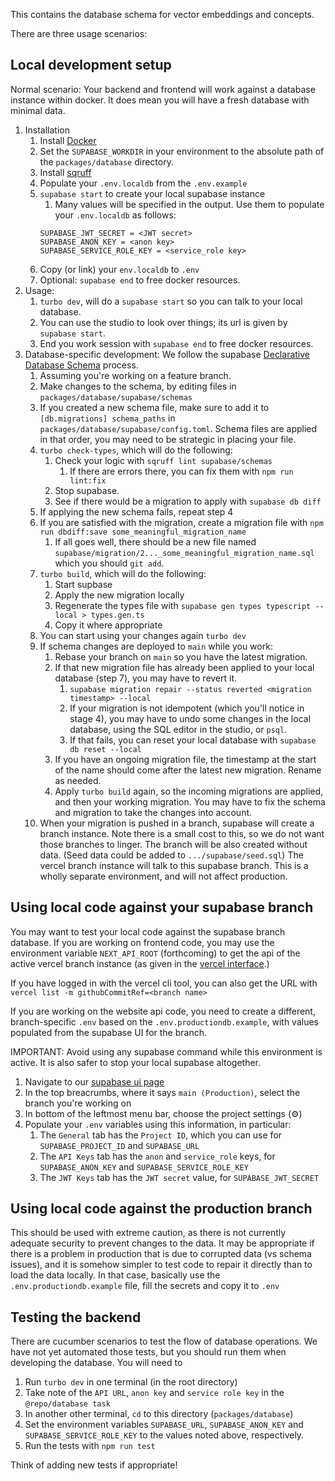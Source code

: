 This contains the database schema for vector embeddings and concepts.

There are three usage scenarios:

## Local development setup

Normal scenario: Your backend and frontend will work against a database instance within docker.
It does mean you will have a fresh database with minimal data.

1. Installation
   1. Install [Docker](https://www.docker.com)
   2. Set the `SUPABASE_WORKDIR` in your environment to the absolute path of the `packages/database` directory.
   3. Install [sqruff](https://github.com/quarylabs/sqruff)
   4. Populate your `.env.localdb` from the `.env.example`
   5. `supabase start` to create your local supabase instance
       1. Many values will be specified in the output. Use them to populate your `.env.localdb` as follows:
       ```
       SUPABASE_JWT_SECRET = <JWT secret>
       SUPABASE_ANON_KEY = <anon key>
       SUPABASE_SERVICE_ROLE_KEY = <service_role key>
       ```
    6. Copy (or link) your `env.localdb` to `.env`
    7. Optional: `supabase end` to free docker resources.
2. Usage:
   1. `turbo dev`, will do a `supabase start` so you can talk to your local database.
   2. You can use the studio to look over things; its url is given by `supabase start`.
   3. End you work session with `supabase end` to free docker resources.
3. Database-specific development: We follow the supabase [Declarative Database Schema](https://supabase.com/docs/guides/local-development/declarative-database-schemas) process.
   1. Assuming you're working on a feature branch.
   2. Make changes to the schema, by editing files in `packages/database/supabase/schemas`
   3. If you created a new schema file, make sure to add it to `[db.migrations] schema_paths` in `packages/database/supabase/config.toml`. Schema files are applied in that order, you may need to be strategic in placing your file.
   4. `turbo check-types`, which will do the following:
      1. Check your logic with `sqruff lint supabase/schemas`
         1. If there are errors there, you can fix them with `npm run lint:fix`
      2. Stop supabase.
      3. See if there would be a migration to apply with `supabase db diff`
   5. If applying the new schema fails, repeat step 4
   6. If you are satisfied with the migration, create a migration file with `npm run dbdiff:save some_meaningful_migration_name`
      1. If all goes well, there should be a new file named `supabase/migration/2..._some_meaningful_migration_name.sql` which you should `git add`.
   7. `turbo build`, which will do the following:
      1. Start supbase
      2. Apply the new migration locally
      3. Regenerate the types file with `supabase gen types typescript --local > types.gen.ts`
      4. Copy it where appropriate
   8. You can start using your changes again `turbo dev`
   9. If schema changes are deployed to `main` while you work:
      1. Rebase your branch on `main` so you have the latest migration.
      2. If that new migration file has already been applied to your local database (step 7), you may have to revert it.
         1. `supabase migration repair --status reverted <migration timestamp> --local`
         2. If your migration is not idempotent (which you'll notice in stage 4), you may have to undo some changes in the local database, using the SQL editor in the studio, or `psql`.
         3. If that fails, you can reset your local database with `supabase db reset --local`
      3. If you have an ongoing migration file, the timestamp at the start of the name should come after the latest new migration. Rename as needed.
      4. Apply `turbo build` again, so the incoming migrations are applied, and then your working migration. You may have to fix the schema and migration to take the changes into account.
    10. When your migration is pushed in a branch, supabase will create a branch instance. Note there is a small cost to this, so we do not want those branches to linger.
        The branch will be also created without data. (Seed data could be added to `.../supabase/seed.sql`)
        The vercel branch instance will talk to this supabase branch. This is a wholly separate environment, and will not affect production.

## Using local code against your supabase branch

You may want to test your local code against the supabase branch database.
If you are working on frontend code, you may use the environment variable `NEXT_API_ROOT` (forthcoming) to get the api of the active vercel branch instance (as given in the [vercel interface](https://vercel.com/discourse-graphs/discourse-graph/deployments).)

If you have logged in with the vercel cli tool, you can also get the URL with `vercel list -m githubCommitRef=<branch name>`

If you are working on the website api code, you need to create a different, branch-specific `.env` based on the `.env.productiondb.example`, with values populated from the supabase UI for the branch.

IMPORTANT: Avoid using any supabase command while this environment is active. It is also safer to stop your local supabase altogether.

1. Navigate to our [supabase ui page](https://supabase.com/dashboard/project/zytfjzqyijgagqxrzbmz/settings/general)
2. In the top breacrumbs, where it says `main (Production)`, select the branch you're working on
3. In bottom of the leftmost menu bar, choose the project settings (⚙️)
4. Populate your `.env` variables using this information, in particular:
   1. The `General` tab has the `Project ID`, which you can use for `SUPABASE_PROJECT_ID` and `SUPABASE_URL`
   2. The `API Keys` tab has the `anon` and `service_role` keys, for `SUPABASE_ANON_KEY` and `SUPABASE_SERVICE_ROLE_KEY`
   3. The `JWT Keys` tab has the `JWT secret` value, for `SUPABASE_JWT_SECRET`


## Using local code against the production branch

This should be used with extreme caution, as there is not currently adequate security to prevent changes to the data.
It may be appropriate if there is a problem in production that is due to corrupted data (vs schema issues), and it is somehow simpler to test code to repair it directly than to load the data locally.
In that case, basically use the `.env.productiondb.example` file, fill the secrets and copy it to `.env`


## Testing the backend

There are cucumber scenarios to test the flow of database operations. We have not yet automated those tests, but you should run them when developing the database. You will need to

1. Run `turbo dev` in one terminal (in the root directory)
  1. Take note of the `API URL`, `anon key` and `service role key` in the `@repo/database task`
2. In another other terminal, `cd` to this directory (`packages/database`)
  1. Set the environment variables `SUPABASE_URL`, `SUPABASE_ANON_KEY` and `SUPABASE_SERVICE_ROLE_KEY` to the values noted above, respectively.
  2. Run the tests with `npm run test`

Think of adding new tests if appropriate!
